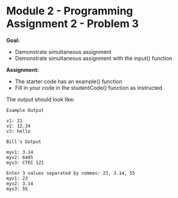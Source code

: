 #  Module 2 - Programming Assignment 2 - Problem 3

**Goal:** 
- Demonstrate simultaneous assignment
- Demonstrate simultaneous assignment with the input() function

**Assignment:**  
- The starter code has an example() function
- Fill in your code in the studentCode() function as instructed

The output should look like:

```
Example Output

v1: 21
v2: 12.34
v3: hello

Bill's Output

myv1: 3.14
myv2: 6485
myv3: CTEC 121

Enter 3 values separated by commas: 23, 3.14, 55
myv1: 23
myv2: 3.14
myv3: 55

```